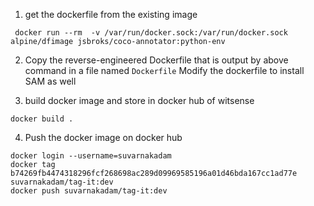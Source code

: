 1. get the dockerfile from the existing image
```
 docker run --rm  -v /var/run/docker.sock:/var/run/docker.sock alpine/dfimage jsbroks/coco-annotator:python-env
 ```

 2.  Copy the reverse-engineered Dockerfile that is output by above command in a file named `Dockerfile`
 Modify the dockerfile to install SAM as well

 3. build docker image and store in docker hub of witsense
```
docker build .
```
4. Push the docker image on docker hub

```
docker login --username=suvarnakadam 
docker tag b74269fb4474318296fcf268698ac289d09969585196a01d46bda167cc1ad77e suvarnakadam/tag-it:dev
docker push suvarnakadam/tag-it:dev

```